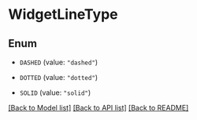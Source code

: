 # WidgetLineType

## Enum

- `DASHED` (value: `"dashed"`)

- `DOTTED` (value: `"dotted"`)

- `SOLID` (value: `"solid"`)

[[Back to Model list]](../README.md#documentation-for-models) [[Back to API list]](../README.md#documentation-for-api-endpoints) [[Back to README]](../README.md)
